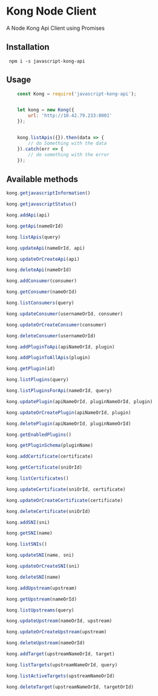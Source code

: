 # Kong Node Client

A Node Kong Api Client using Promises

## Installation

```
 npm i -s javascript-kong-api
```

## Usage


```javascript
    const Kong = require('javascript-kong-api');


    let kong = new Kong({
        url: 'http://10.42.79.233:8001'
    });


    kong.listApis({}).then(data => {
        // do Something with the data
    }).catch(err => {
        // do something with the error
    });

```

## Available methods

```javascript
kong.getjavascriptInformation()
```

```javascript
kong.getjavascriptStatus()
```

```javascript
kong.addApi(api)
```

```javascript
kong.getApi(nameOrId)
```

```javascript
kong.listApis(query)
```

```javascript
kong.updateApi(nameOrId, api)
```

```javascript
kong.updateOrCreateApi(api)
```

```javascript
kong.deleteApi(nameOrId)
```

```javascript
kong.addConsumer(consumer)
```

```javascript
kong.getConsumer(nameOrId)
```

```javascript
kong.listConsumers(query)
```

```javascript
kong.updateConsumer(usernameOrId, consumer)
```

```javascript
kong.updateOrCreateConsumer(consumer)
```

```javascript
kong.deleteConsumer(usernameOrId)
```

```javascript
kong.addPluginToApi(apiNameOrId, plugin)
```

```javascript
kong.addPluginToAllApis(plugin)
```

```javascript
kong.getPlugin(id)
```

```javascript
kong.listPlugins(query)
```

```javascript
kong.listPluginsForApi(nameOrId, query)
```

```javascript
kong.updatePlugin(apiNameOrId, pluginNameOrId, plugin)
```

```javascript
kong.updateOrCreatePlugin(apiNameOrId, plugin)
```

```javascript
kong.deletePlugin(apiNameOrId, pluginNameOrId)
```

```javascript
kong.getEnabledPlugins()
```

```javascript
kong.getPluginSchema(pluginName)
```

```javascript
kong.addCertificate(certificate)
```

```javascript
kong.getCertificate(sniOrId)
```

```javascript
kong.listCertificates()
```

```javascript
kong.updateCertificate(sniOrId, certificate)
```

```javascript
kong.updateOrCreateCertificate(certificate)
```

```javascript
kong.deleteCertificate(sniOrId)
```

```javascript
kong.addSNI(sni)
```

```javascript
kong.getSNI(name)
```

```javascript
kong.listSNIs()
```

```javascript
kong.updateSNI(name, sni)
```

```javascript
kong.updateOrCreateSNI(sni)
```

```javascript
kong.deleteSNI(name)
```

```javascript
kong.addUpstream(upstream)
```

```javascript
kong.getUpstream(nameOrId)
```

```javascript
kong.listUpstreams(query)
```

```javascript
kong.updateUpstream(nameOrId, upstream)
```

```javascript
kong.updateOrCreateUpstream(upstream)
```

```javascript
kong.deleteUpstream(nameOrId)
```

```javascript
kong.addTarget(upstreamNameOrId, target)
```

```javascript
kong.listTargets(upstreamNameOrId, query)
```

```javascript
kong.listActiveTargets(upstreamNameOrId)
```

```javascript
kong.deleteTarget(upstreamNameOrId, targetOrId)
```